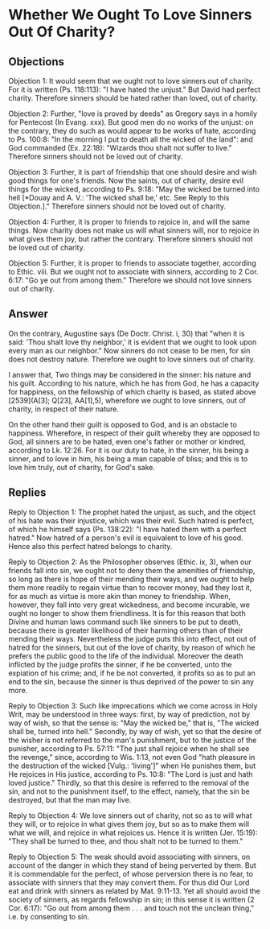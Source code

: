 # Whether We Ought To Love Sinners Out Of Charity?

## Objections

Objection 1: It would seem that we ought not to love sinners out of charity. For it is written (Ps. 118:113): "I have hated the unjust." But David had perfect charity. Therefore sinners should be hated rather than loved, out of charity.

Objection 2: Further, "love is proved by deeds" as Gregory says in a homily for Pentecost (In Evang. xxx). But good men do no works of the unjust: on the contrary, they do such as would appear to be works of hate, according to Ps. 100:8: "In the morning I put to death all the wicked of the land": and God commanded (Ex. 22:18): "Wizards thou shalt not suffer to live." Therefore sinners should not be loved out of charity.

Objection 3: Further, it is part of friendship that one should desire and wish good things for one's friends. Now the saints, out of charity, desire evil things for the wicked, according to Ps. 9:18: "May the wicked be turned into hell [*Douay and A. V.: 'The wicked shall be,' etc. See Reply to this Objection.]." Therefore sinners should not be loved out of charity.

Objection 4: Further, it is proper to friends to rejoice in, and will the same things. Now charity does not make us will what sinners will, nor to rejoice in what gives them joy, but rather the contrary. Therefore sinners should not be loved out of charity.

Objection 5: Further, it is proper to friends to associate together, according to Ethic. viii. But we ought not to associate with sinners, according to 2 Cor. 6:17: "Go ye out from among them." Therefore we should not love sinners out of charity.

## Answer

On the contrary, Augustine says (De Doctr. Christ. i, 30) that "when it is said: 'Thou shalt love thy neighbor,' it is evident that we ought to look upon every man as our neighbor." Now sinners do not cease to be men, for sin does not destroy nature. Therefore we ought to love sinners out of charity.

I answer that, Two things may be considered in the sinner: his nature and his guilt. According to his nature, which he has from God, he has a capacity for happiness, on the fellowship of which charity is based, as stated above [2539](A[3]; Q[23], AA[1],5), wherefore we ought to love sinners, out of charity, in respect of their nature.

On the other hand their guilt is opposed to God, and is an obstacle to happiness. Wherefore, in respect of their guilt whereby they are opposed to God, all sinners are to be hated, even one's father or mother or kindred, according to Lk. 12:26. For it is our duty to hate, in the sinner, his being a sinner, and to love in him, his being a man capable of bliss; and this is to love him truly, out of charity, for God's sake.

## Replies

Reply to Objection 1: The prophet hated the unjust, as such, and the object of his hate was their injustice, which was their evil. Such hatred is perfect, of which he himself says (Ps. 138:22): "I have hated them with a perfect hatred." Now hatred of a person's evil is equivalent to love of his good. Hence also this perfect hatred belongs to charity.

Reply to Objection 2: As the Philosopher observes (Ethic. ix, 3), when our friends fall into sin, we ought not to deny them the amenities of friendship, so long as there is hope of their mending their ways, and we ought to help them more readily to regain virtue than to recover money, had they lost it, for as much as virtue is more akin than money to friendship. When, however, they fall into very great wickedness, and become incurable, we ought no longer to show them friendliness. It is for this reason that both Divine and human laws command such like sinners to be put to death, because there is greater likelihood of their harming others than of their mending their ways. Nevertheless the judge puts this into effect, not out of hatred for the sinners, but out of the love of charity, by reason of which he prefers the public good to the life of the individual. Moreover the death inflicted by the judge profits the sinner, if he be converted, unto the expiation of his crime; and, if he be not converted, it profits so as to put an end to the sin, because the sinner is thus deprived of the power to sin any more.

Reply to Objection 3: Such like imprecations which we come across in Holy Writ, may be understood in three ways: first, by way of prediction, not by way of wish, so that the sense is: "May the wicked be," that is, "The wicked shall be, turned into hell." Secondly, by way of wish, yet so that the desire of the wisher is not referred to the man's punishment, but to the justice of the punisher, according to Ps. 57:11: "The just shall rejoice when he shall see the revenge," since, according to Wis. 1:13, not even God "hath pleasure in the destruction of the wicked [Vulg.: 'living']" when He punishes them, but He rejoices in His justice, according to Ps. 10:8: "The Lord is just and hath loved justice." Thirdly, so that this desire is referred to the removal of the sin, and not to the punishment itself, to the effect, namely, that the sin be destroyed, but that the man may live.

Reply to Objection 4: We love sinners out of charity, not so as to will what they will, or to rejoice in what gives them joy, but so as to make them will what we will, and rejoice in what rejoices us. Hence it is written (Jer. 15:19): "They shall be turned to thee, and thou shalt not to be turned to them."

Reply to Objection 5: The weak should avoid associating with sinners, on account of the danger in which they stand of being perverted by them. But it is commendable for the perfect, of whose perversion there is no fear, to associate with sinners that they may convert them. For thus did Our Lord eat and drink with sinners as related by Mat. 9:11-13. Yet all should avoid the society of sinners, as regards fellowship in sin; in this sense it is written (2 Cor. 6:17): "Go out from among them . . . and touch not the unclean thing," i.e. by consenting to sin.